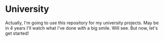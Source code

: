 # University
Actually, I'm going to use this repository for my university projects. 
May be in 4 years I'll watch what I've done with a big smile. Will see. But now, let's get started!
